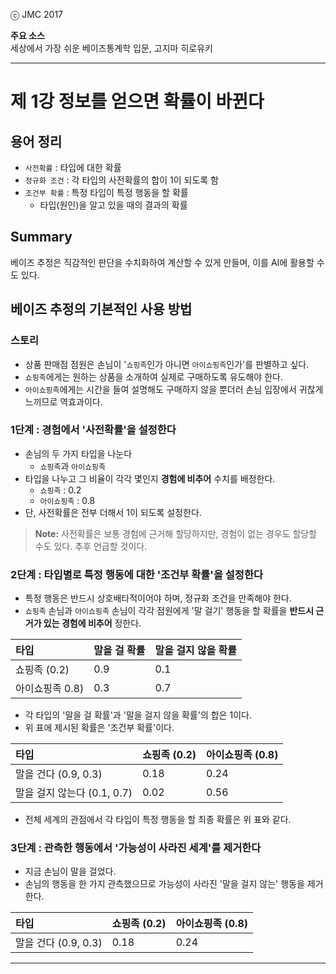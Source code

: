 ⓒ JMC 2017

**주요 소스**  
세상에서 가장 쉬운 베이즈통계학 입문, 고지마 히로유키

---

# 제 1강 정보를 얻으면 확률이 바뀐다

## 용어 정리

+ `사전확률` : 타입에 대한 확률
+ `정규화 조건` : 각 타입의 사전확률의 합이 1이 되도록 함
+ `조건부 확률` : 특정 타입이 특정 행동을 할 확률
    + 타입(원인)을 알고 있을 때의 결과의 확률

## Summary

베이즈 추정은 직감적인 판단을 수치화하여 계산할 수 있게 만들며, 이를 AI에 활용할 수도 있다.

## 베이즈 추정의 기본적인 사용 방법

### 스토리

+ 상품 판매점 점원은 손님이 '`쇼핑족`인가 아니면 `아이쇼핑족`인가'를 판별하고 싶다.
+ `쇼핑족`에게는 원하는 상품을 소개하여 실제로 구매하도록 유도해야 한다.
+ `아이쇼핑족`에게는 시간을 들여 설명해도 구매하지 않을 뿐더러 손님 입장에서 귀찮게 느끼므로 역효과이다.

### 1단계 : 경험에서 '사전확률'을 설정한다

+ 손님의 두 가지 타입을 나눈다
    + `쇼핑족`과 `아이쇼핑족`
+ 타입을 나누고 그 비율이 각각 몇인지 **경험에 비추어** 수치를 배정한다.
    + `쇼핑족` : 0.2
    + `아이쇼핑족` : 0.8
+ 단, 사전확률은 전부 더해서 1이 되도록 설정한다.

> **Note:** 사전확률은 보통 경험에 근거해 할당하지만, 경험이 없는 경우도 할당할 수도 있다. 추후 언급할 것이다.

### 2단계 : 타입별로 특정 행동에 대한 '조건부 확률'을 설정한다

+ 특정 행동은 반드시 상호배타적이어야 하며, 정규화 조건을 만족해야 한다.
+ `쇼핑족` 손님과 `아이쇼핑족` 손님이 각각 점원에게 '말 걸기' 행동을 할 확률을 **반드시 근거가 있는 경험에 비추어** 정한다.

| 타입 | 말을 걸 확률 | 말을 걸지 않을 확률 |
| :--- | :--- | :--- |
| 쇼핑족 (0.2) | 0.9 | 0.1 |
| 아이쇼핑족 0.8) | 0.3 | 0.7 |

+ 각 타입의 '말을 걸 확률'과 '말을 걸지 않을 확률'의 합은 1이다.
+ 위 표에 제시된 확률은 '조건부 확률'이다.

| 타입 | 쇼핑족 (0.2) | 아이쇼핑족 (0.8) |
| :--- | :--- | :--- |
| 말을 건다 (0.9, 0.3) | 0.18 | 0.24 |
| 말을 걸지 않는다 (0.1, 0.7) | 0.02 | 0.56 |

+ 전체 세계의 관점에서 각 타입이 특정 행동을 할 최종 확률은 위 표와 같다.

### 3단계 : 관측한 행동에서 '가능성이 사라진 세계'를 제거한다

+ 지금 손님이 말을 걸었다.
+ 손님의 행동을 한 가지 관측했으므로 가능성이 사라진 '말을 걸지 않는' 행동을 제거한다.

| 타입 | 쇼핑족 (0.2) | 아이쇼핑족 (0.8) |
| :--- | :--- | :--- |
| 말을 건다 (0.9, 0.3) | 0.18 | 0.24 |




---
